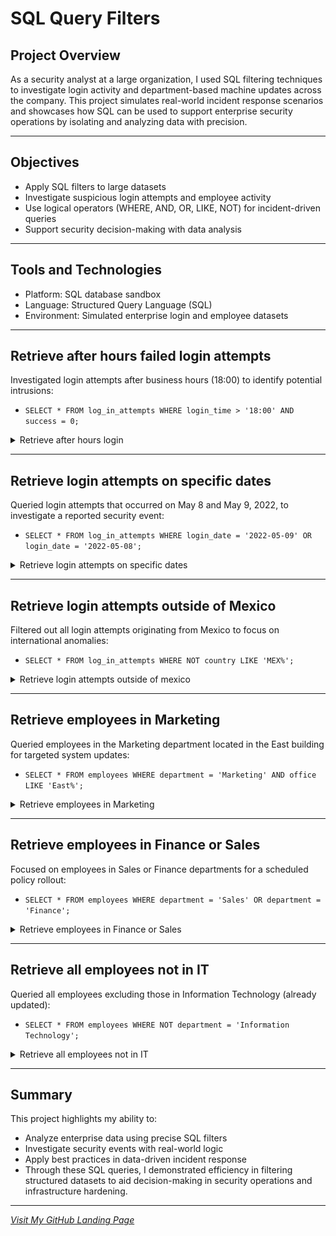#  SQL Query Filters

##  Project Overview

As a security analyst at a large organization, I used SQL filtering techniques to investigate login activity and department-based machine updates across the company. This project simulates real-world incident response scenarios and showcases how SQL can be used to support enterprise security operations by isolating and analyzing data with precision.

---

## Objectives

- Apply SQL filters to large datasets
- Investigate suspicious login attempts and employee activity
- Use logical operators (WHERE, AND, OR, LIKE, NOT) for incident-driven queries
- Support security decision-making with data analysis

--- 

## Tools and Technologies

- Platform: SQL database sandbox
- Language: Structured Query Language (SQL)
- Environment: Simulated enterprise login and employee datasets

---

## Retrieve after hours failed login attempts

Investigated login attempts after business hours (18:00) to identify potential intrusions:

- `SELECT * FROM log_in_attempts
WHERE login_time > '18:00' AND success = 0;`

<details>
  <summary>Retrieve after hours login</summary>
  
![Retrieve after hours failed login attempts](images/after-hours-failures.png)

</details>

---

## Retrieve login attempts on specific dates

Queried login attempts that occurred on May 8 and May 9, 2022, to investigate a reported security event:

- `SELECT * FROM log_in_attempts
WHERE login_date = '2022-05-09' OR login_date = '2022-05-08';`

<details>
  <summary>Retrieve login attempts on specific dates</summary>

![Retrieve login attempts on specific dates](images/login-attempts-specific-dates.png)

</details>

---

## Retrieve login attempts outside of Mexico

Filtered out all login attempts originating from Mexico to focus on international anomalies:

- `SELECT * FROM log_in_attempts
WHERE NOT country LIKE 'MEX%';`

<details>
  <summary>Retrieve login attempts outside of mexico</summary>

![Retrieve login attempts outside of Mexico](images/outside-mexico.png)

</details>

---

## Retrieve employees in Marketing

Queried employees in the Marketing department located in the East building for targeted system updates:

- `SELECT * FROM employees
WHERE department = 'Marketing' AND office LIKE 'East%';`

<details>
  <summary>Retrieve employees in Marketing</summary>

![Retrieve employees in Marketing](images/marketing-east.png)

</details>

---

## Retrieve employees in Finance or Sales

Focused on employees in Sales or Finance departments for a scheduled policy rollout:

- `SELECT * FROM employees
WHERE department = 'Sales' OR department = 'Finance';`

<details>
  <summary>Retrieve employees in Finance or Sales</summary>

![Retrieve employees in Finance or Sales](images/sales-finance.png)

</details>

---

## Retrieve all employees not in IT

Queried all employees excluding those in Information Technology (already updated):

- `SELECT * FROM employees
WHERE NOT department = 'Information Technology';`

<details>
  <summary>Retrieve all employees not in IT</summary>

![Retrieve all employees not in IT](images/not-it.png)

</details>

---

## Summary

This project highlights my ability to:

- Analyze enterprise data using precise SQL filters
- Investigate security events with real-world logic
- Apply best practices in data-driven incident response
- Through these SQL queries, I demonstrated efficiency in filtering structured datasets to aid decision-making in security operations and infrastructure hardening.
  
---

*[Visit My GitHub Landing Page](https://github.com/Jovaan-Whitton)*
